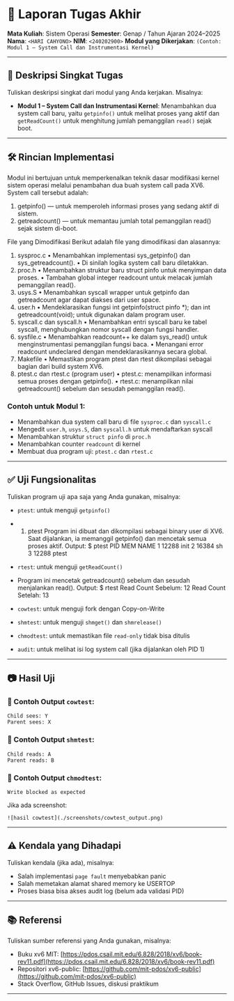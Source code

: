 # 📝 Laporan Tugas Akhir

**Mata Kuliah**: Sistem Operasi
**Semester**: Genap / Tahun Ajaran 2024–2025
**Nama**: `<HARI CAHYONO>`
**NIM**: `<240202900>`
**Modul yang Dikerjakan**:
`(Contoh: Modul 1 – System Call dan Instrumentasi Kernel)`

---

## 📌 Deskripsi Singkat Tugas

Tuliskan deskripsi singkat dari modul yang Anda kerjakan. Misalnya:

* **Modul 1 – System Call dan Instrumentasi Kernel**:
  Menambahkan dua system call baru, yaitu `getpinfo()` untuk melihat proses yang aktif dan `getReadCount()` untuk menghitung jumlah pemanggilan `read()` sejak boot.
---

## 🛠️ Rincian Implementasi

Modul ini bertujuan untuk memperkenalkan teknik dasar modifikasi kernel sistem operasi melalui penambahan dua buah system call pada XV6. System call tersebut adalah:
1.	getpinfo() — untuk memperoleh informasi proses yang sedang aktif di sistem.
2.	getreadcount() — untuk memantau jumlah total pemanggilan read() sejak sistem di-boot.

File yang Dimodifikasi
Berikut adalah file yang dimodifikasi dan alasannya:
1. sysproc.c
•	Menambahkan implementasi sys_getpinfo() dan sys_getreadcount().
•	Di sinilah logika system call baru diletakkan.
2. proc.h
•	Menambahkan struktur baru struct pinfo untuk menyimpan data proses.
•	Tambahan global integer readcount untuk melacak jumlah pemanggilan read().
3. usys.S
•	Menambahkan syscall wrapper untuk getpinfo dan getreadcount agar dapat diakses dari user space.
4. user.h
•	Mendeklarasikan fungsi int getpinfo(struct pinfo *); dan int getreadcount(void); untuk digunakan dalam program user.
5. syscall.c dan syscall.h
•	Menambahkan entri syscall baru ke tabel syscall, menghubungkan nomor syscall dengan fungsi handler.
6. sysfile.c
•	Menambahkan readcount++ ke dalam sys_read() untuk menginstrumentasi pemanggilan fungsi baca.
•	Menangani error readcount undeclared dengan mendeklarasikannya secara global.
7. Makefile
•	Memastikan program ptest dan rtest dikompilasi sebagai bagian dari build system XV6.
8. ptest.c dan rtest.c (program user)
•	ptest.c: menampilkan informasi semua proses dengan getpinfo().
•	rtest.c: menampilkan nilai getreadcount() sebelum dan sesudah pemanggilan read().

### Contoh untuk Modul 1:

* Menambahkan dua system call baru di file `sysproc.c` dan `syscall.c`
* Mengedit `user.h`, `usys.S`, dan `syscall.h` untuk mendaftarkan syscall
* Menambahkan struktur `struct pinfo` di `proc.h`
* Menambahkan counter `readcount` di kernel
* Membuat dua program uji: `ptest.c` dan `rtest.c`
---

## ✅ Uji Fungsionalitas

Tuliskan program uji apa saja yang Anda gunakan, misalnya:

* `ptest`: untuk menguji `getpinfo()`
* 1. ptest
Program ini dibuat dan dikompilasi sebagai binary user di XV6. Saat dijalankan, ia memanggil getpinfo() dan mencetak semua proses aktif.
Output:
$ ptest
PID     MEM     NAME
1       12288   init
2       16384   sh
3       12288   ptest

* `rtest`: untuk menguji `getReadCount()`
* Program ini mencetak getreadcount() sebelum dan sesudah menjalankan read().
Output:
$ rtest
Read Count Sebelum: 12
Read Count Setelah: 13

* `cowtest`: untuk menguji fork dengan Copy-on-Write
* `shmtest`: untuk menguji `shmget()` dan `shmrelease()`
* `chmodtest`: untuk memastikan file `read-only` tidak bisa ditulis
* `audit`: untuk melihat isi log system call (jika dijalankan oleh PID 1)

---

## 📷 Hasil Uji



### 📍 Contoh Output `cowtest`:

```
Child sees: Y
Parent sees: X
```

### 📍 Contoh Output `shmtest`:

```
Child reads: A
Parent reads: B
```

### 📍 Contoh Output `chmodtest`:

```
Write blocked as expected
```

Jika ada screenshot:

```
![hasil cowtest](./screenshots/cowtest_output.png)
```

---

## ⚠️ Kendala yang Dihadapi

Tuliskan kendala (jika ada), misalnya:

* Salah implementasi `page fault` menyebabkan panic
* Salah memetakan alamat shared memory ke USERTOP
* Proses biasa bisa akses audit log (belum ada validasi PID)

---

## 📚 Referensi

Tuliskan sumber referensi yang Anda gunakan, misalnya:

* Buku xv6 MIT: [https://pdos.csail.mit.edu/6.828/2018/xv6/book-rev11.pdf](https://pdos.csail.mit.edu/6.828/2018/xv6/book-rev11.pdf)
* Repositori xv6-public: [https://github.com/mit-pdos/xv6-public](https://github.com/mit-pdos/xv6-public)
* Stack Overflow, GitHub Issues, diskusi praktikum

---

